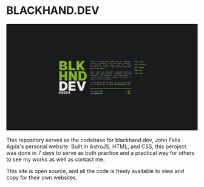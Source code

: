 # BLACKHAND.DEV

![blackhand.dev](/public/images/readme/blackhand-dev.png)

This repository serves as the codebase for blackhand.dev, John Felix Agda's personal website. Built in AstroJS, HTML, and CSS, this peroject was done in 7 days to serve as both practice and a practical way for others to see my works as well as contact me.

This site is open source, and all the code is freely available to view and copy for their own websites.